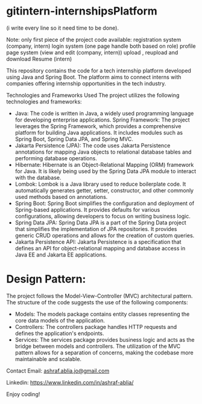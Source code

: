 # gitintern-internshipsPlatform
(i write every line so it need time to be done).

Note: only first piece of the project code available: 
registration system (company, intern) 
login system (one page handle both based on role)
profile page system (view and edit (company, intern))
upload , reupload and download Resume (intern)
 

This repository contains the code for a tech internship platform developed using Java and Spring Boot. The platform aims to connect interns with companies offering internship opportunities in the tech industry.

Technologies and Frameworks Used
The project utilizes the following technologies and frameworks:

* Java: The code is written in Java, a widely used programming language for developing enterprise applications.
Spring Framework: The project leverages the Spring Framework, which provides a comprehensive platform for building Java applications. It includes modules such as Spring Boot, Spring Data JPA, and Spring MVC.
* Jakarta Persistence (JPA): The code uses Jakarta Persistence annotations for mapping Java objects to relational database tables and performing database operations.
* Hibernate: Hibernate is an Object-Relational Mapping (ORM) framework for Java. It is likely being used by the Spring Data JPA module to interact with the database.
* Lombok: Lombok is a Java library used to reduce boilerplate code. It automatically generates getter, setter, constructor, and other commonly used methods based on annotations.
* Spring Boot: Spring Boot simplifies the configuration and deployment of Spring-based applications. It provides defaults for various configurations, allowing developers to focus on writing business logic.
* Spring Data JPA: Spring Data JPA is a part of the Spring Data project that simplifies the implementation of JPA repositories. It provides generic CRUD operations and allows for the creation of custom queries.
* Jakarta Persistence API: Jakarta Persistence is a specification that defines an API for object-relational mapping and database access in Java EE and Jakarta EE applications.

# Design Pattern:
The project follows the Model-View-Controller (MVC) architectural pattern. The structure of the code suggests the use of the following components:

* Models: The models package contains entity classes representing the core data models of the application.
* Controllers: The controllers package handles HTTP requests and defines the application's endpoints.
* Services: The services package provides business logic and acts as the bridge between models and controllers.
The utilization of the MVC pattern allows for a separation of concerns, making the codebase more maintainable and scalable.


Contact
Email: ashraf.ablia.jo@gmail.com
 
Linkedin: https://www.linkedin.com/in/ashraf-ablia/

Enjoy coding!




